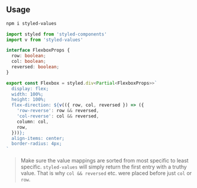 ## Usage

```bash
npm i styled-values
```

```ts
import styled from 'styled-components'
import v from 'styled-values'

interface FlexboxProps {
  row: boolean;
  col: boolean;
  reversed: boolean;
}

export const Flexbox = styled.div<Partial<FlexboxProps>>`
  display: flex;
  width: 100%;
  height: 100%;
  flex-direction: ${v(({ row, col, reversed }) => ({
    'row-reverse': row && reversed,
    'col-reverse': col && reversed,
    column: col,
    row,
  }))};
  align-items: center;
  border-radius: 4px;
`
```

> Make sure the value mappings are sorted from most specific to least specific. `styled-values` will simply return the first entry with a truthy value. That is why `col && reversed` etc. were placed before just `col` or `row`.
